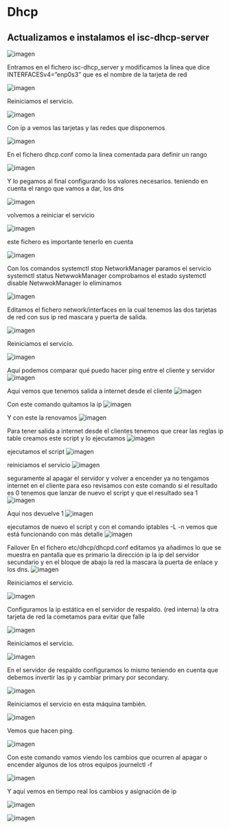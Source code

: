 # Dhcp

## Actualizamos e instalamos el isc-dhcp-server

![imagen](https://github.com/freddy13513/Dhcp/assets/146179724/d1e9a5b7-719e-4f64-a27c-320578aa6699)

Entramos en el fichero isc-dhcp_server y modificamos la linea que dice INTERFACESv4=”enp0s3” que es el nombre de la tarjeta de red

![imagen](https://github.com/freddy13513/Dhcp/assets/146179724/3cb1d220-addc-42cc-8eee-25bf0a45855c)

Reiniciamos el servicio.

![imagen](https://github.com/freddy13513/Dhcp/assets/146179724/e958c60d-c0b1-4edd-b551-68bbc791081f)

Con ip a vemos las tarjetas y las redes que disponemos

![imagen](https://github.com/freddy13513/Dhcp/assets/146179724/1845adad-2baf-4a8e-88ba-c6b827bcf3ef)

En el fichero dhcp.conf  como la linea comentada para definir un rango

![imagen](https://github.com/freddy13513/Dhcp/assets/146179724/e333592e-2041-46da-841f-3e576678d940)

Y lo pegamos al final configurando los valores necesarios.
teniendo en cuenta el rango que vamos a dar, los dns

![imagen](https://github.com/freddy13513/Dhcp/assets/146179724/31b66e07-9a46-4962-ba22-11b59f184c1b)

volvemos a reiniciar el servicio

![imagen](https://github.com/freddy13513/Dhcp/assets/146179724/bd3b41f7-c391-45ed-94ab-ce67d6884407)

este fichero es importante tenerlo en cuenta 

![imagen](https://github.com/freddy13513/Dhcp/assets/146179724/afeacee7-d230-4ef8-a8de-9df5529f26e8)

Con los comandos
systemctl stop NetworkManager paramos el servicio 
systemctl status NetwwokManager comprobamos el estado 
systemctl disable NetwwokManager lo eliminamos

![imagen](https://github.com/freddy13513/Dhcp/assets/146179724/20873b02-555d-4529-97ad-d1b9fd3fe472)

Editamos el fichero  network/interfaces en la cual tenemos las dos tarjetas de red con sus ip red mascara y puerta de salida. 

![imagen](https://github.com/freddy13513/Dhcp/assets/146179724/ec94927e-8afc-45f1-a89f-9fad5bba000d)

Reiniciamos el servicio.

![imagen](https://github.com/freddy13513/Dhcp/assets/146179724/42ec9a8b-561d-4ae2-922e-730fb7689281)

Aquí podemos comparar qué puedo hacer ping entre el cliente y servidor
![imagen](https://github.com/freddy13513/Dhcp/assets/146179724/48c1ff65-9878-46f1-b3f1-ab87158b4626)

Aquí vemos que tenemos salida a internet desde el cliente 
![imagen](https://github.com/freddy13513/Dhcp/assets/146179724/5d692d3d-3f38-4390-9ffd-c33a67dac133)

Con este comando quitamos la ip
![imagen](https://github.com/freddy13513/Dhcp/assets/146179724/82c0019b-634c-404b-82ee-2a3e3730dda4)

Y con este la renovamos
![imagen](https://github.com/freddy13513/Dhcp/assets/146179724/8f9d3dc3-cfb0-41fb-aecf-b94b3691f86e)

Para tener salida a internet desde el clientes tenemos que crear las reglas ip table creamos este script y lo ejecutamos
![imagen](https://github.com/freddy13513/Dhcp/assets/146179724/672a5c89-7d82-43a7-af60-6c2d9a300b62)

ejecutamos el script
![imagen](https://github.com/freddy13513/Dhcp/assets/146179724/2d816fbf-cf97-48de-b6e2-cabf9f9a68f7)

reiniciamos el servicio
![imagen](https://github.com/freddy13513/Dhcp/assets/146179724/77ba9de9-a285-48b6-bad5-89b17149f9c0)

seguramente al apagar el servidor y volver a encender ya no tengamos internet en el cliente para eso revisamos con este comando si el resultado es 0 tenemos que lanzar de nuevo el script  y que el resultado sea 1
![imagen](https://github.com/freddy13513/Dhcp/assets/146179724/14bf4416-5446-4a8b-8789-780f6144d493)

Aquí nos devuelve 1
![imagen](https://github.com/freddy13513/Dhcp/assets/146179724/26101b68-8582-4630-944c-ee2c50af0d94)

ejecutamos de nuevo el script y con el comando iptables -L -n vemos que está funcionando con más detalle
![imagen](https://github.com/freddy13513/Dhcp/assets/146179724/8321da42-ce96-4d98-a0ac-d66992aa9c12)

Failover
En el fichero etc/dhcp/dhcpd.conf  editamos ya añadimos lo que se muestra en pantalla que es primario la dirección ip la ip del servidor secundario  y en el bloque de abajo la red la mascara la puerta de enlace y los dns.
![imagen](https://github.com/freddy13513/Dhcp/assets/146179724/ab342743-f9bf-441f-b658-1da5fccf6e3a)

Reiniciamos el servicio. 

![imagen](https://github.com/freddy13513/Dhcp/assets/146179724/9794085b-29cd-4d2e-99c8-13c839cc3ce3)

Configuramos la ip estática en el servidor de respaldo. (red interna) la otra tarjeta de red la cometamos para evitar que falle 

![imagen](https://github.com/freddy13513/Dhcp/assets/146179724/937b0aba-c29b-4882-9104-0c2e7e3abf1f)

Reiniciamos el servicio.

![imagen](https://github.com/freddy13513/Dhcp/assets/146179724/dbce8af1-6235-4827-86d6-93037037c466)

En el servidor de respaldo configuramos lo mismo teniendo en cuenta que debemos invertir las ip y cambiar primary por secondary. 

![imagen](https://github.com/freddy13513/Dhcp/assets/146179724/1331cf04-3370-4e53-a9e3-7ee53bd5d291)

Reiniciamos el servicio en esta máquina también.

![imagen](https://github.com/freddy13513/Dhcp/assets/146179724/1ac4fb1a-e82d-4e9a-8c39-489d88b9e05a)

Vemos que hacen ping.

![imagen](https://github.com/freddy13513/Dhcp/assets/146179724/6cc9fb48-97b2-4375-b163-0e7f169300f7)

Con este comando vamos viendo los cambios que ocurren al apagar o encender algunos de los otros equipos journelctl -f

![imagen](https://github.com/freddy13513/Dhcp/assets/146179724/2fb8a10a-986c-4c7d-88b7-5a994d2117da)

Y aquí vemos en tiempo real los cambios y asignación de ip 

![imagen](https://github.com/freddy13513/Dhcp/assets/146179724/bfae993e-c3e1-4555-9cbe-5fcf0ab4d4e4)

![imagen](https://github.com/freddy13513/Dhcp/assets/146179724/7481ee40-1469-40cf-8031-c578af3f842e)







